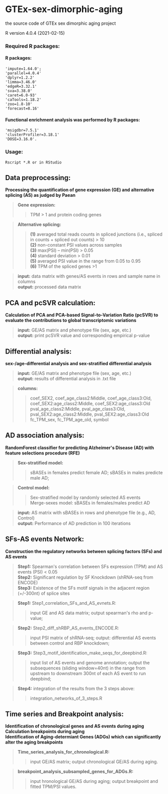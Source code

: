 # GTEx-sex-dimorphic-aging

the source code of GTEx sex dimorphic aging project

R version 4.0.4 (2021-02-15)

### Required R packages:
#### R packages:
	'impute=1.64.0';
	'parallel=4.0.4'
	'dplyr=1.2.2'
	'limma=3.46.0'
	'edgeR=3.32.1'
	'sva=3.38.0'
	'caret=6.0-93'
	'caTools=1.18.2'
	'zoo=1.8-10'
	'forecast=8.16'
#### Functional enrichment analysis was performed by R packages:
	'msigdbr=7.5.1'
	'clusterProfiler=3.18.1'
	'DOSE=3.16.0'.

### Usage: 
	Rscript *.R or in RStudio


## Data preprocessing:
**Processing the quantification of gene expression (GE) and alternative splicing (AS) as judged by Paean**

>**Gene expression:**  
>>TPM > 1 and protein coding genes  

>**Alternative splicing:**  
>>**(1)** averaged total reads counts in spliced junctions (i.e., spliced in counts + spliced out counts) > 10  
  **(2)** non-constant PSI values across samples  
  **(3)** max(PSI) – min(PSI) > 0.05  
  **(4)** standard deviation > 0.01  
  **(5)** averaged PSI value in the range from 0.05 to 0.95  
  **(6)** TPM of the spliced genes >1  

>**input:** data matrix with genes/AS events in rows and sample name in columns  
**output:** processed data matrix  


## PCA and pcSVR calculation:
**Calculation of PCA and PCA-based Signal-to-Variation Ratio (pcSVR) to evaluate the contributions to global transcriptomic variations**

>**input:** GE/AS matrix and phenotype file (sex, age, etc.)  
**output:** print pcSVR value and corresponding empirical p-value  
 

## Differential analysis:
**sex-/age-differential analysis and sex-stratified differential analysis**

>**input:** GE/AS matrix and phenotype file (sex, age, etc.)  
**output:** results of differential analysis in .txt file 

>**columns:** 
>>coef_SEX2, coef_age_class2:Middle, coef_age_class3:Old, coef_SEX2:age_class2:Middle, coef_SEX2:age_class3:Old
pval_age_class2:Middle, pval_age_class3:Old, pval_SEX2:age_class2:Middle, pval_SEX2:age_class3:Old
fc_TPM_sex, fc_TPM_age_old, symbol


## AD association analysis:
**RandomForest classifier for predicting Alzheimer's Disease (AD) with feature selections procedure (RFE)**

>**Sex-stratified model:**  
  >>sBASEs in females predict female AD; sBASEs in males predicte male AD;  

>**Control model:**  
  >>Sex-stratified model by randomly selected AS events  
  Merge-sexes model: sBASEs in females/males predict AD  

>**input:** AS matrix with sBASEs in rows and phenotype file (e.g., AD, Control)  
**output:** Performance of AD prediction in 100 iterations  


## SFs-AS events Network:
**Construction the regulatory networks between splicing factors (SFs) and AS events**

>**Step1:** Spearman's correlation between SFs expression (TPM) and AS events (PSI) < 0.05  
**Step2:** Significant regulation by SF Knockdown (shRNA-seq from ENCODE)  
**Step3:** Existence of the SFs motif signals in the adjacent region (+/-300nt) of splice sites  

>**Step1:** Step1_correlation_SFs_and_AS_evnets.R: 
>>input GE and AS data matrix; 
>>output spearman's rho and p-value;  

>**Step2:** Step2_diff_shRBP_AS_events_ENCODE.R: 
>>input PSI matrix of shRNA-seq; 
>>output: differential AS events between control and RBP knockdown;  

>**Step3:** Step3_motif_identification_make_seqs_for_deepbind.R: 
>>input list of AS events and genome annotation; 
>>output the subsequences (sliding window=40nt) in the range from upstream to downstream 300nt of each AS event to run deepbind;  

>**Step4:** integration of the results from the 3 steps above:  
>>integration_networks_of_3_steps.R  


## Time series and Breakpoint analysis:
**Identification of chronological genes and AS events during aging**  
**Calculation breakpoints during aging**  
**Identification of Aging-determiant Genes (ADGs) which can significantly alter the aging breakpoints**  

>**Time_series_analysis_for_chronological.R:** 
>>input GE/AS matrix; output chronological GE/AS during aging.  

>**breakpoint_analysis_subsampled_genes_for_ADGs.R:** 
>>input hronological GE/AS during aging; output breakpoint and fitted TPM/PSI values.  
